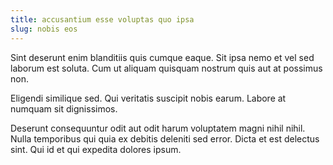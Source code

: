 ```yaml
---
title: accusantium esse voluptas quo ipsa
slug: nobis eos
---
```


Sint deserunt enim blanditiis quis cumque eaque. Sit ipsa nemo et vel sed laborum est soluta. Cum ut aliquam quisquam nostrum quis aut at possimus non.

Eligendi similique sed. Qui veritatis suscipit nobis earum. Labore at numquam sit dignissimos.

Deserunt consequuntur odit aut odit harum voluptatem magni nihil nihil. Nulla temporibus qui quia ex debitis deleniti sed error. Dicta et est delectus sint. Qui id et qui expedita dolores ipsum.
